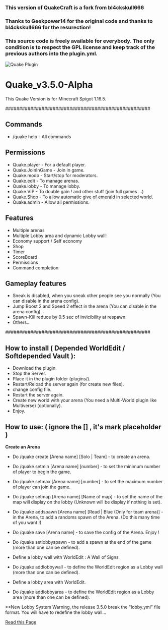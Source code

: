 ### This version of QuakeCraft is a fork from bl4ckskull666
### Thanks to Geekpower14 for the original code and thanks to bl4ckskull666 for the resurection!
### This source code is freely available for everybody. The only condition is to respect the GPL license and keep track of the previous authors into the plugin.yml.

![Quake Plugin](https://media.forgecdn.net/avatars/67/696/636163107094889338.png)

# Quake_v3.5.0-Alpha
This Quake Version is for Minecraft Spigot 1.16.5.

####################################################

## Commands
* /quake help - All commands

## Permissions
* Quake.player - For a default player.
* Quake.JoinInGame - Join in game.
* Quake.modo - Start/stop for moderators.
* Quake.edit - To manage arenas.
* Quake.lobby - To manage lobby.
* Quake.VIP - To double gain ! and other stuff (join full games ...)
* Quake.Shop - To allow automatic give of emerald in selected world.
* Quake.admin - Allow all permissions.

## Features
* Multiple arenas
* Multiple Lobby area and dynamic Lobby wall!
* Economy support / Self economy
* Shop
* Timer
* ScoreBoard
* Permissions
* Command completion

## Gameplay features
* Sneak is disabled, when you sneak other people see you normally (You can disable in the arena config).
* Jump Boost 2 and Speed 2 effect in the arena (You can disable in the arena config).
* Spawn-Kill reduce by 0.5 sec of invicibility at respawn.
* Others..

####################################################

## How to install ( Depended WorldEdit / Softdepended Vault ):
* Download the plugin.
* Stop the Server.
* Place it in the plugin folder (plugins/).
* Restart/Reload the server again (for create new files).
* change config file.
* Restart the server again.
* Create new world with your arena (You need a Multi-World plugin like Multiverse) (optionally).
* Enjoy.

## How to use: ( ignore the [] , it's mark placeholder )
**Create an Arena**
* Do /quake create [Arena name] [Solo | Team] - to create an arena.
* Do /quake setmin [Arena name] [number] - to set the minimum number of player to begin the game.
* Do /quake setmax [Arena name] [number] - to set the maximum number of player can join the game.
* Do /quake setmap [Arena name] [Name of map] - to set the name of the map will display on the lobby (Unknown will be display if nothing is set).
* Do /quake addspawn [Arena name] [Read | Blue (Only for team arena)] - in the Arena, to add a randoms spawn of the Arena. (Do this many time of you want !)
* Do /quake save [Arena name] - to save the config of the Arena. Enjoy !

* Do /quake setlobbyspawn - to add a spawn at the end of the game (more than one can be defined).
* Define a lobby wall with WorldEdit :  A Wall of Signs
* Do /quake addlobbywall - to define the WorldEdit region as a Lobby wall (more than one can be defined).
* Define a lobby area with WorldEdit.
* Do /quake addlobbyarea - to define the WorldEdit region as a Lobby area (more than one can be defined).

**New Lobby System
Warning, the release 3.5.0 break the "lobby.yml" file format. You will have to redefine the lobby wall...

[Read this Page](https://github.com/Bl4ckSkull666/Quake---The-Gun-Game/wiki/Lobby-system)
